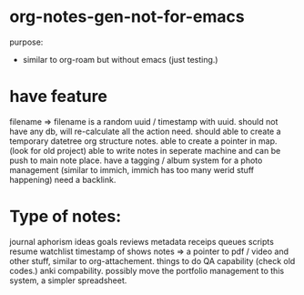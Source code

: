 # org-notes-gen-not-for-emacs

purpose:
 - similar to org-roam but without emacs (just testing.)


# have feature
filename => filename is a random uuid / timestamp with uuid.
should not have any db, will re-calculate all the action need.
should able to create a temporary datetree org structure notes.
able to create a pointer in map. (look for old project)
able to write notes in seperate machine and can be push to main note place.
have a tagging / album system for a photo management (similar to immich, immich has too many werid stuff happening)
need a backlink.

# Type of notes:
journal
aphorism
ideas
goals
reviews
metadata
receips
queues
scripts
resume
watchlist
timestamp of shows
notes => a pointer to pdf / video and other stuff, similar to org-attachement.
things to do
QA capability (check old codes.)
anki compability.
possibly move the portfolio management to this system, a simpler spreadsheet.
